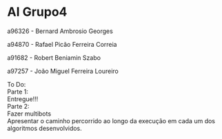 # AI Grupo4

a96326 - Bernard Ambrosio Georges 

a94870 - Rafael Picão Ferreira Correia

a91682 - Robert Beniamin Szabo

a97257 - João Miguel Ferreira Loureiro

To Do:    
Parte 1:   
    Entregue!!!  
Parte 2:   
    Fazer multibots   
    Apresentar o caminho percorrido ao longo da
execução em cada um dos algoritmos desenvolvidos.